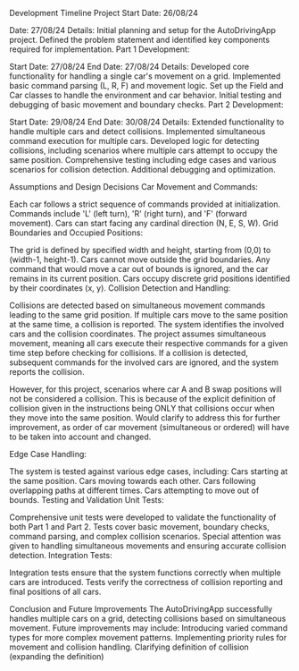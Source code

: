 Development Timeline
Project Start Date: 26/08/24

Date: 27/08/24
Details: Initial planning and setup for the AutoDrivingApp project. Defined the problem statement and identified key components required for implementation.
Part 1 Development:

Start Date: 27/08/24
End Date: 27/08/24
Details:
Developed core functionality for handling a single car's movement on a grid.
Implemented basic command parsing (L, R, F) and movement logic.
Set up the Field and Car classes to handle the environment and car behavior.
Initial testing and debugging of basic movement and boundary checks.
Part 2 Development:

Start Date: 29/08/24
End Date: 30/08/24
Details:
Extended functionality to handle multiple cars and detect collisions.
Implemented simultaneous command execution for multiple cars.
Developed logic for detecting collisions, including scenarios where multiple cars attempt to occupy the same position.
Comprehensive testing including edge cases and various scenarios for collision detection.
Additional debugging and optimization.

Assumptions and Design Decisions
Car Movement and Commands:

Each car follows a strict sequence of commands provided at initialization.
Commands include 'L' (left turn), 'R' (right turn), and 'F' (forward movement).
Cars can start facing any cardinal direction (N, E, S, W).
Grid Boundaries and Occupied Positions:

The grid is defined by specified width and height, starting from (0,0) to (width-1, height-1).
Cars cannot move outside the grid boundaries. Any command that would move a car out of bounds is ignored, and the car remains in its current position.
Cars occupy discrete grid positions identified by their coordinates (x, y).
Collision Detection and Handling:

Collisions are detected based on simultaneous movement commands leading to the same grid position.
If multiple cars move to the same position at the same time, a collision is reported. The system identifies the involved cars and the collision coordinates.
The project assumes simultaneous movement, meaning all cars execute their respective commands for a given time step before checking for collisions.
If a collision is detected, subsequent commands for the involved cars are ignored, and the system reports the collision. 

However, for this project, scenarios where car A and B swap positions will not be considered a collision. This is because of the explicit definition of collision given in the instructions being ONLY that collisions occur when they move into the same position.
Would clarify to address this for further improvement, as order of car movement (simultaneous or ordered) will have to be taken into account and changed.

Edge Case Handling:

The system is tested against various edge cases, including:
Cars starting at the same position.
Cars moving towards each other.
Cars following overlapping paths at different times.
Cars attempting to move out of bounds.
Testing and Validation
Unit Tests:

Comprehensive unit tests were developed to validate the functionality of both Part 1 and Part 2.
Tests cover basic movement, boundary checks, command parsing, and complex collision scenarios.
Special attention was given to handling simultaneous movements and ensuring accurate collision detection.
Integration Tests:

Integration tests ensure that the system functions correctly when multiple cars are introduced.
Tests verify the correctness of collision reporting and final positions of all cars.

Conclusion and Future Improvements
The AutoDrivingApp successfully handles multiple cars on a grid, detecting collisions based on simultaneous movement.
Future improvements may include:
Introducing varied command types for more complex movement patterns.
Implementing priority rules for movement and collision handling.
Clarifying definition of collision (expanding the definition)
